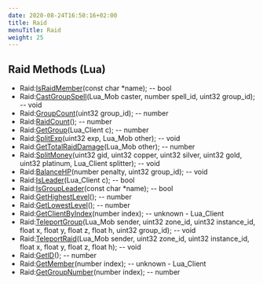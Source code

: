 ```yaml
---
date: 2020-08-24T16:50:16+02:00
title: Raid
menuTitle: Raid
weight: 25
---
```


## Raid Methods (Lua)
- Raid:[IsRaidMember](israidmember)(const char *name); -- bool
- Raid:[CastGroupSpell](castgroupspell)(Lua_Mob caster, number spell_id, uint32 group_id); -- void
- Raid:[GroupCount](groupcount)(uint32 group_id); -- number
- Raid:[RaidCount](raidcount)(); -- number
- Raid:[GetGroup](getgroup)(Lua_Client c); -- number
- Raid:[SplitExp](splitexp)(uint32 exp, Lua_Mob other); -- void
- Raid:[GetTotalRaidDamage](gettotalraiddamage)(Lua_Mob other); -- number
- Raid:[SplitMoney](splitmoney)(uint32 gid, uint32 copper, uint32 silver, uint32 gold, uint32 platinum, Lua_Client splitter); -- void
- Raid:[BalanceHP](balancehp)(number penalty, uint32 group_id); -- void
- Raid:[IsLeader](isleader)(Lua_Client c); -- bool
- Raid:[IsGroupLeader](isgroupleader)(const char *name); -- bool
- Raid:[GetHighestLevel](gethighestlevel)(); -- number
- Raid:[GetLowestLevel](getlowestlevel)(); -- number
- Raid:[GetClientByIndex](getclientbyindex)(number index); -- unknown - Lua_Client
- Raid:[TeleportGroup](teleportgroup)(Lua_Mob sender, uint32 zone_id, uint32 instance_id, float x, float y, float z, float h, uint32 group_id); -- void
- Raid:[TeleportRaid](teleportraid)(Lua_Mob sender, uint32 zone_id, uint32 instance_id, float x, float y, float z, float h); -- void
- Raid:[GetID](getid)(); -- number
- Raid:[GetMember](getmember)(number index); -- unknown - Lua_Client
- Raid:[GetGroupNumber](getgroupnumber)(number index); -- number
